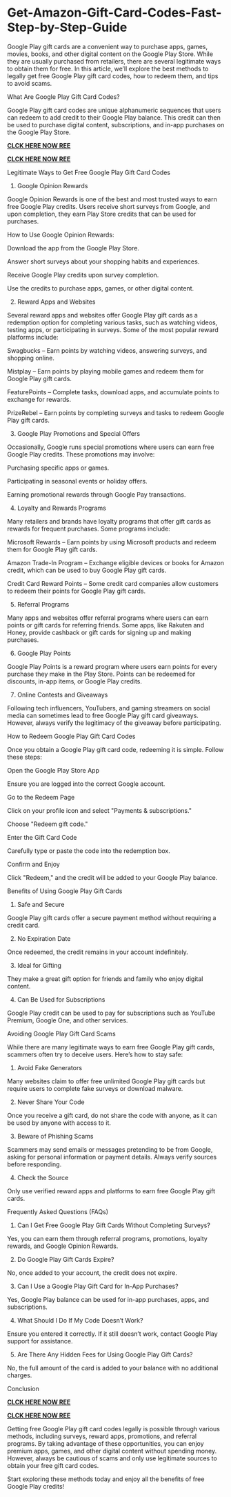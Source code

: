 # Get-Amazon-Gift-Card-Codes-Fast-Step-by-Step-Guide
Google Play gift cards are a convenient way to purchase apps, games, movies, books, and other digital content on the Google Play Store. While they are usually purchased from retailers, there are several legitimate ways to obtain them for free. In this article, we’ll explore the best methods to legally get free Google Play gift card codes, how to redeem them, and tips to avoid scams.

What Are Google Play Gift Card Codes?

Google Play gift card codes are unique alphanumeric sequences that users can redeem to add credit to their Google Play balance. This credit can then be used to purchase digital content, subscriptions, and in-app purchases on the Google Play Store.

**[CLCK HERE NOW REE](https://tinyurl.com/amazongiftcard2423)**

**[CLCK HERE NOW REE](https://tinyurl.com/amazongiftcard2423)**

Legitimate Ways to Get Free Google Play Gift Card Codes

1. Google Opinion Rewards

Google Opinion Rewards is one of the best and most trusted ways to earn free Google Play credits. Users receive short surveys from Google, and upon completion, they earn Play Store credits that can be used for purchases.

How to Use Google Opinion Rewards:

Download the app from the Google Play Store.

Answer short surveys about your shopping habits and experiences.

Receive Google Play credits upon survey completion.

Use the credits to purchase apps, games, or other digital content.

2. Reward Apps and Websites

Several reward apps and websites offer Google Play gift cards as a redemption option for completing various tasks, such as watching videos, testing apps, or participating in surveys. Some of the most popular reward platforms include:

Swagbucks – Earn points by watching videos, answering surveys, and shopping online.

Mistplay – Earn points by playing mobile games and redeem them for Google Play gift cards.

FeaturePoints – Complete tasks, download apps, and accumulate points to exchange for rewards.

PrizeRebel – Earn points by completing surveys and tasks to redeem Google Play gift cards.

3. Google Play Promotions and Special Offers

Occasionally, Google runs special promotions where users can earn free Google Play credits. These promotions may involve:

Purchasing specific apps or games.

Participating in seasonal events or holiday offers.

Earning promotional rewards through Google Pay transactions.

4. Loyalty and Rewards Programs

Many retailers and brands have loyalty programs that offer gift cards as rewards for frequent purchases. Some programs include:

Microsoft Rewards – Earn points by using Microsoft products and redeem them for Google Play gift cards.

Amazon Trade-In Program – Exchange eligible devices or books for Amazon credit, which can be used to buy Google Play gift cards.

Credit Card Reward Points – Some credit card companies allow customers to redeem their points for Google Play gift cards.

5. Referral Programs

Many apps and websites offer referral programs where users can earn points or gift cards for referring friends. Some apps, like Rakuten and Honey, provide cashback or gift cards for signing up and making purchases.

6. Google Play Points

Google Play Points is a reward program where users earn points for every purchase they make in the Play Store. Points can be redeemed for discounts, in-app items, or Google Play credits.

7. Online Contests and Giveaways

Following tech influencers, YouTubers, and gaming streamers on social media can sometimes lead to free Google Play gift card giveaways. However, always verify the legitimacy of the giveaway before participating.

How to Redeem Google Play Gift Card Codes

Once you obtain a Google Play gift card code, redeeming it is simple. Follow these steps:

Open the Google Play Store App

Ensure you are logged into the correct Google account.

Go to the Redeem Page

Click on your profile icon and select "Payments & subscriptions."

Choose "Redeem gift code."

Enter the Gift Card Code

Carefully type or paste the code into the redemption box.

Confirm and Enjoy

Click "Redeem," and the credit will be added to your Google Play balance.

Benefits of Using Google Play Gift Cards

1. Safe and Secure

Google Play gift cards offer a secure payment method without requiring a credit card.

2. No Expiration Date

Once redeemed, the credit remains in your account indefinitely.

3. Ideal for Gifting

They make a great gift option for friends and family who enjoy digital content.

4. Can Be Used for Subscriptions

Google Play credit can be used to pay for subscriptions such as YouTube Premium, Google One, and other services.

Avoiding Google Play Gift Card Scams

While there are many legitimate ways to earn free Google Play gift cards, scammers often try to deceive users. Here’s how to stay safe:

1. Avoid Fake Generators

Many websites claim to offer free unlimited Google Play gift cards but require users to complete fake surveys or download malware.

2. Never Share Your Code

Once you receive a gift card, do not share the code with anyone, as it can be used by anyone with access to it.

3. Beware of Phishing Scams

Scammers may send emails or messages pretending to be from Google, asking for personal information or payment details. Always verify sources before responding.

4. Check the Source

Only use verified reward apps and platforms to earn free Google Play gift cards.

Frequently Asked Questions (FAQs)

1. Can I Get Free Google Play Gift Cards Without Completing Surveys?

Yes, you can earn them through referral programs, promotions, loyalty rewards, and Google Opinion Rewards.

2. Do Google Play Gift Cards Expire?

No, once added to your account, the credit does not expire.

3. Can I Use a Google Play Gift Card for In-App Purchases?

Yes, Google Play balance can be used for in-app purchases, apps, and subscriptions.

4. What Should I Do If My Code Doesn’t Work?

Ensure you entered it correctly. If it still doesn’t work, contact Google Play support for assistance.

5. Are There Any Hidden Fees for Using Google Play Gift Cards?

No, the full amount of the card is added to your balance with no additional charges.

Conclusion

**[CLCK HERE NOW REE](https://tinyurl.com/amazongiftcard2423)**

**[CLCK HERE NOW REE](https://tinyurl.com/amazongiftcard2423)**

Getting free Google Play gift card codes legally is possible through various methods, including surveys, reward apps, promotions, and referral programs. By taking advantage of these opportunities, you can enjoy premium apps, games, and other digital content without spending money. However, always be cautious of scams and only use legitimate sources to obtain your free gift card codes.

Start exploring these methods today and enjoy all the benefits of free Google Play credits!
